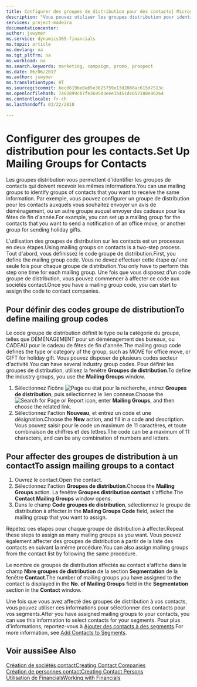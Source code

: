 ```yaml
---
title: Configurer des groupes de distribution pour des contacts| Microsoft Docs
description: "Vous pouvez utiliser les groupes distribution pour identifier les groupes contacts qui doivent recevoir les mêmes informations, par exemple, pour une campagne marketing ou une promotion."
services: project-madeira
documentationcenter: 
author: jswymer
ms.service: dynamics365-financials
ms.topic: article
ms.devlang: na
ms.tgt_pltfrm: na
ms.workload: na
ms.search.keywords: marketing, campaign, promo, prospect
ms.date: 06/06/2017
ms.author: jswymer
ms.translationtype: HT
ms.sourcegitcommit: bec0619be0a65e3625759e13d2866ac615d7513c
ms.openlocfilehash: 7402899cb7fe369503eee1b451dc652180e96264
ms.contentlocale: fr-ch
ms.lasthandoff: 03/22/2018

---
```

# <a name="set-up-mailing-groups-for-contacts"></a><span data-ttu-id="92f48-103">Configurer des groupes de distribution pour les contacts.</span><span class="sxs-lookup"><span data-stu-id="92f48-103">Set Up Mailing Groups for Contacts</span></span>
<span data-ttu-id="92f48-104">Les groupes distribution vous permettent d'identifier les groupes de contacts qui doivent recevoir les mêmes informations.</span><span class="sxs-lookup"><span data-stu-id="92f48-104">You can use mailing groups to identify groups of contacts that you want to receive the same information.</span></span> <span data-ttu-id="92f48-105">Par exemple, vous pouvez configurer un groupe de distribution pour les contacts auxquels vous souhaitez envoyer un avis de déménagement, ou un autre groupe auquel envoyer des cadeaux pour les fêtes de fin d'année.</span><span class="sxs-lookup"><span data-stu-id="92f48-105">For example, you can set up a mailing group for the contacts that you want to send a notification of an office move, or another group for sending holiday gifts.</span></span>

<span data-ttu-id="92f48-106">L'utilisation des groupes de distribution sur les contacts est un processus en deux étapes.</span><span class="sxs-lookup"><span data-stu-id="92f48-106">Using mailing groups on contacts is a two-step process.</span></span> <span data-ttu-id="92f48-107">Tout d'abord, vous définissez le code groupe de distribution.</span><span class="sxs-lookup"><span data-stu-id="92f48-107">First, you define the mailing group code.</span></span> <span data-ttu-id="92f48-108">Vous ne devez effectuer cette étape qu'une seule fois pour chaque groupe de distribution.</span><span class="sxs-lookup"><span data-stu-id="92f48-108">You only have to perform this step one time for each mailing group.</span></span> <span data-ttu-id="92f48-109">Une fois que vous disposez d'un code groupe de distribution, vous pouvez commencer à affecter ce code aux sociétés contact.</span><span class="sxs-lookup"><span data-stu-id="92f48-109">Once you have a mailing group code, you can start to assign the code to contact companies.</span></span>

## <a name="to-define-mailing-group-codes"></a><span data-ttu-id="92f48-110">Pour définir des codes groupe de distribution</span><span class="sxs-lookup"><span data-stu-id="92f48-110">To define mailing group codes</span></span>
<span data-ttu-id="92f48-111">Le code groupe de distribution définit le type ou la catégorie du groupe, telles que DÉMÉNAGEMENT pour un déménagement des bureaux, ou CADEAU pour le cadeau de fêtes de fin d'année.</span><span class="sxs-lookup"><span data-stu-id="92f48-111">The mailing group code defines the type or category of the group, such as MOVE for office move, or GIFT for holiday gift.</span></span> <span data-ttu-id="92f48-112">Vous pouvez disposer de plusieurs codes secteur d'activité.</span><span class="sxs-lookup"><span data-stu-id="92f48-112">You can have several industry group codes.</span></span> <span data-ttu-id="92f48-113">Pour définir les groupes de distribution, utilisez la fenêtre **Groupes de distribution**.</span><span class="sxs-lookup"><span data-stu-id="92f48-113">To define the industry groups, you use the **Mailing Groups** window.</span></span>

1. <span data-ttu-id="92f48-114">Sélectionnez l'icône ![Page ou état pour la recherche](media/ui-search/search_small.png "Page ou état pour la recherche"), entrez **Groupes de distribution**, puis sélectionnez le lien connexe.</span><span class="sxs-lookup"><span data-stu-id="92f48-114">Choose the ![Search for Page or Report](media/ui-search/search_small.png "Search for Page or Report icon") icon, enter **Mailing Groups**, and then choose the related link.</span></span>
2. <span data-ttu-id="92f48-115">Sélectionnez l'action **Nouveau**, et entrez un code et une désignation.</span><span class="sxs-lookup"><span data-stu-id="92f48-115">Choose the **New** action, and fill in a code and description.</span></span> <span data-ttu-id="92f48-116">Vous pouvez saisir pour le code un maximum de 11 caractères, et toute combinaison de chiffres et des lettres.</span><span class="sxs-lookup"><span data-stu-id="92f48-116">The code can be a maximum of 11 characters, and can be any combination of numbers and letters.</span></span>

## <a name="AssignMailGroupContact"></a> <span data-ttu-id="92f48-117">Pour affecter des groupes de distribution à un contact</span><span class="sxs-lookup"><span data-stu-id="92f48-117">To assign mailing groups to a contact</span></span>
1. <span data-ttu-id="92f48-118">Ouvrez le contact.</span><span class="sxs-lookup"><span data-stu-id="92f48-118">Open the contact.</span></span>
2. <span data-ttu-id="92f48-119">Sélectionnez l'action **Groupes de distribution**.</span><span class="sxs-lookup"><span data-stu-id="92f48-119">Choose the **Mailing Groups** action.</span></span> <span data-ttu-id="92f48-120">La fenêtre **Groupes distribution contact** s'affiche.</span><span class="sxs-lookup"><span data-stu-id="92f48-120">The **Contact Mailing Groups** window opens.</span></span>
3. <span data-ttu-id="92f48-121">Dans le champ **Code groupes de distribution**, sélectionnez le groupe de distribution à affecter.</span><span class="sxs-lookup"><span data-stu-id="92f48-121">In the **Mailing Groups Code** field, select the mailing group that you want to assign.</span></span>

<span data-ttu-id="92f48-122">Répétez ces étapes pour chaque groupe de distribution à affecter.</span><span class="sxs-lookup"><span data-stu-id="92f48-122">Repeat these steps to assign as many mailing groups as you want.</span></span> <span data-ttu-id="92f48-123">Vous pouvez également affecter des groupes de distribution à partir de la liste des contacts en suivant la même procédure.</span><span class="sxs-lookup"><span data-stu-id="92f48-123">You can also assign mailing groups from the contact list by following the same procedure.</span></span>

<span data-ttu-id="92f48-124">Le nombre de groupes de distribution affectés au contact s'affiche dans le champ **Nbre groupes de distribution** de la section **Segmentation** de la fenêtre **Contact**.</span><span class="sxs-lookup"><span data-stu-id="92f48-124">The number of mailing groups you have assigned to the contact is displayed in the **No. of Mailing Groups** field in the **Segmentation** section in the **Contact** window.</span></span>

<span data-ttu-id="92f48-125">Une fois que vous avez affecté des groupes de distribution à vos contacts, vous pouvez utiliser ces informations pour sélectionner des contacts pour vos segments.</span><span class="sxs-lookup"><span data-stu-id="92f48-125">After you have assigned mailing groups to your contacts, you can use this information to select contacts for your segments.</span></span> <span data-ttu-id="92f48-126">Pour plus d'informations, reportez-vous à [Ajouter des contacts à des segments](marketing-add-contact-segment.md).</span><span class="sxs-lookup"><span data-stu-id="92f48-126">For more information, see [Add Contacts to Segments](marketing-add-contact-segment.md).</span></span>

## <a name="see-also"></a><span data-ttu-id="92f48-127">Voir aussi</span><span class="sxs-lookup"><span data-stu-id="92f48-127">See Also</span></span>
[<span data-ttu-id="92f48-128">Création de sociétés contact</span><span class="sxs-lookup"><span data-stu-id="92f48-128">Creating Contact Companies</span></span>](marketing-create-contact-companies.md)  
[<span data-ttu-id="92f48-129">Création de personnes contact</span><span class="sxs-lookup"><span data-stu-id="92f48-129">Creating Contact Persons</span></span>](marketing-create-contact-persons.md)  
[<span data-ttu-id="92f48-130">Utilisation de Financials</span><span class="sxs-lookup"><span data-stu-id="92f48-130">Working with Financials</span></span>](ui-work-product.md)

